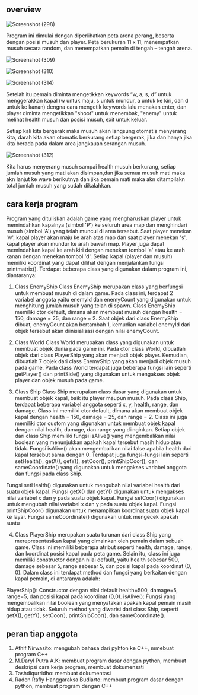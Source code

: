 ## overview

![Screenshot (298)](https://user-images.githubusercontent.com/123804483/221389695-6dab5246-7b5a-40e4-9028-52d2faf936ad.png)

Program ini dimulai dengan diperlihatkan peta arena perang, beserta dengan posisi musuh dan player. Peta berukuran 11 x 11, menempatkan musuh secara random, dan menempatkan pemain di tengah – tengah arena.

![Screenshot (309)](https://user-images.githubusercontent.com/123804483/221390036-856544a3-bbcd-4fba-9c37-7661ac551b63.png)

![Screenshot (310)](https://user-images.githubusercontent.com/123804483/221390040-d45c2317-55b1-4492-b147-4cd96913499a.png)

![Screenshot (314)](https://user-images.githubusercontent.com/123804483/221390147-3f4efc46-4455-4ef4-a47f-02f1714d9f54.png)


Setelah itu pemain diminta mengetikkan keywords “w, a, s, d” untuk menggerakkan kapal (w untuk maju, s untuk mundur, a untuk ke kiri, dan d untuk ke kanan) dengna cara mengetik keywords lalu menakan enter, dan player diminta mengetikkan "shoot" untuk menembak, "enemy" untuk melihat health musuh dan posisi musuh, exit untuk keluar.

Setiap kali kita bergerak maka musuh akan langsung otomatis menyerang kita, darah kita akan otomatis berkurang setiap bergerak, jika dan hanya jika kita berada pada dalam area jangkauan serangan musuh.

![Screenshot (312)](https://user-images.githubusercontent.com/123804483/221390044-148d0969-0f5a-4cc4-acb7-084e7fe465b7.png)

Kita harus menyerang musuh sampai health musuh berkurang, setiap jumlah musuh yang mati akan disimpan,dan jika semua musuh mati maka akn lanjut ke wave berikutnya dan jika pemain mati maka akn ditampilakn total jumlah musuh yang sudah dikalahkan.

## cara kerja program

Program yang dituliskan adalah game yang mengharuskan player untuk memindahkan kapalnya (simbol 'P') ke seluruh area map dan menghindari musuh (simbol 'A') yang telah muncul di area tersebut. Saat player menekan 'w', kapal player akan maju ke arah atas map dan saat player menekan 's', kapal player akan mundur ke arah bawah map. Player juga dapat memindahkan kapal ke arah kiri dengan menekan tombol 'a' atau ke arah kanan dengan menekan tombol 'd'. Setiap kapal (player dan musuh) memiliki koordinat yang dapat dilihat dengan menjalankan fungsi printmatrix().
Terdapat beberapa class yang digunakan dalam program ini, diantaranya:

1. Class EnemyShip
Class EnemyShip merupakan class yang berfungsi untuk membuat musuh di dalam game. Pada class ini, terdapat 2 variabel anggota yaitu enemyId dan enemyCount yang digunakan untuk menghitung jumlah musuh yang telah di spawn. Class EnemyShip memiliki ctor default, dimana akan membuat musuh dengan health = 150, damage = 25, dan range = 2. Saat objek dari class EnemyShip dibuat, enemyCount akan bertambah 1, kemudian variabel enemyId dari objek tersebut akan diinisialisasi dengan nilai enemyCount.

2. Class World
Class World merupakan class yang digunakan untuk membuat objek dunia pada game ini. Pada ctor class World, dibuatlah objek dari class PlayerShip yang akan menjadi objek player. Kemudian, dibuatlah 7 objek dari class EnemyShip yang akan menjadi objek musuh pada game. Pada class World terdapat juga beberapa fungsi lain seperti getPlayer() dan printSide() yang digunakan untuk mengakses objek player dan objek musuh pada game.

3. Class Ship
Class Ship merupakan class dasar yang digunakan untuk membuat objek kapal, baik itu player maupun musuh. Pada class Ship, terdapat beberapa variabel anggota seperti x, y, health, range, dan damage. Class ini memiliki ctor default, dimana akan membuat objek kapal dengan health = 150, damage = 25, dan range = 2. Class ini juga memiliki ctor custom yang digunakan untuk membuat objek kapal dengan nilai health, damage, dan range yang diinginkan.
Setiap objek dari class Ship memiliki fungsi isAlive() yang mengembalikan nilai boolean yang menunjukkan apakah kapal tersebut masih hidup atau tidak. Fungsi isAlive() akan mengembalikan nilai false apabila health dari kapal tersebut sama dengan 0. Terdapat juga fungsi-fungsi lain seperti setHealth(), getX(), getY(), setCoor(), printShipCoor(), dan sameCoordinate() yang digunakan untuk mengakses variabel anggota dan fungsi pada class Ship.

Fungsi setHealth() digunakan untuk mengubah nilai variabel health dari suatu objek kapal. Fungsi getX() dan getY() digunakan untuk mengakses nilai variabel x dan y pada suatu objek kapal. Fungsi setCoor() digunakan untuk mengubah nilai variabel x dan y pada suatu objek kapal. Fungsi printShipCoor() digunakan untuk menampilkan koordinat suatu objek kapal ke layar. Fungsi sameCoordinate() digunakan untuk mengecek apakah suatu

4. Class PlayerShip merupakan suatu turunan dari class Ship yang merepresentasikan kapal yang dimainkan oleh pemain dalam sebuah game. Class ini memiliki beberapa atribut seperti health, damage, range, dan koordinat posisi kapal pada peta game. Selain itu, class ini juga memiliki constructor dengan nilai default, yaitu health sebesar 500, damage sebesar 5, range sebesar 5, dan posisi kapal pada koordinat (0, 0).
Dalam class ini terdapat method dan fungsi yang berkaitan dengan kapal pemain, di antaranya adalah:

PlayerShip(): Constructor dengan nilai default health=500, damage=5, range=5, dan posisi kapal pada koordinat (0,0).
isAlive(): Fungsi yang mengembalikan nilai boolean yang menyatakan apakah kapal pemain masih hidup atau tidak.
Seluruh method yang diwarisi dari class Ship, seperti getX(), getY(), setCoor(), printShipCoor(), dan sameCoordinate().

## peran tiap anggota
1. Athif Nirwasito: mengubah bahasa dari pyhton ke C++, mmebuat program C++
2. M.Daryl Putra A.K: membuat program dasar dengan python, membuat deskripsi cara kerja program, membuat dokumensati
3. Tashdiqurridho: membuat dokumentasi
4. Raden Rafly Hanggaraksa Budiarto: membuat program dasar dengan python, membuat program dengan C++
